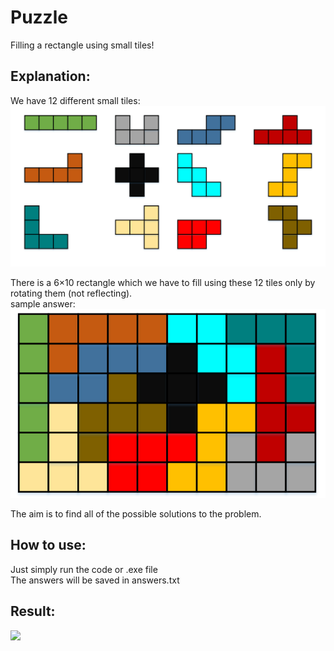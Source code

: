 # Puzzle
Filling a rectangle using small tiles!<br>

## Explanation:<br>
We have 12 different small tiles:<br>
![Shapes](./Shapes.png "Shapes")

There is a 6×10 rectangle which we have to fill using these 12 tiles only by rotating them (not reflecting).<br>
sample answer:<br>
![Solution](./Solution.png "solution")

The aim is to find all of the possible solutions to the problem.

## How to use:<br>
Just simply run the code or .exe file<br>
The answers will be saved in answers.txt

## Result:
![](./Results.png)
